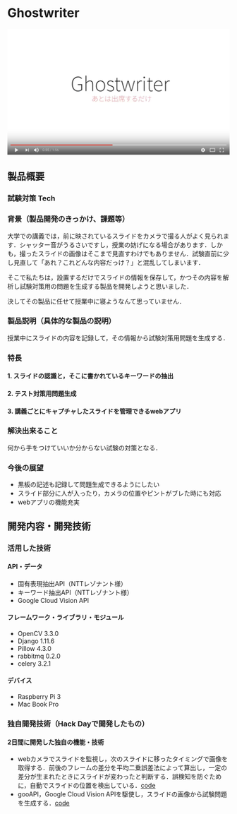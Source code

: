 # Ghostwriter
[![Ghostwriter](./resources/thumbnail.png)](https://www.youtube.com/watch?v=uViALDC-OAw&feature=youtu.be)

## 製品概要
### 試験対策 Tech

### 背景（製品開発のきっかけ、課題等）
大学での講義では，前に映されているスライドをカメラで撮る人がよく見られます．シャッター音がうるさいですし，授業の妨げになる場合があります．しかも，撮ったスライドの画像はそこまで見直すわけでもありません．試験直前に少し見直して「あれ？これどんな内容だっけ？」と混乱してしまいます．

そこで私たちは，設置するだけでスライドの情報を保存して，かつその内容を解析し試験対策用の問題を生成する製品を開発しようと思いました．

決してその製品に任せて授業中に寝ようなんて思っていません．

### 製品説明（具体的な製品の説明）
授業中にスライドの内容を記録して，その情報から試験対策用問題を生成する．

### 特長

#### 1. スライドの認識と，そこに書かれているキーワードの抽出

#### 2. テスト対策用問題生成

#### 3. 講義ごとにキャプチャしたスライドを管理できるwebアプリ

### 解決出来ること
何から手をつけていいか分からない試験の対策となる．

### 今後の展望
- 黒板の記述も記録して問題生成できるようにしたい
- スライド部分に人が入ったり，カメラの位置やピントがブレた時にも対応
- webアプリの機能充実

## 開発内容・開発技術
### 活用した技術
#### API・データ
* 固有表現抽出API（NTTレゾナント様）
* キーワード抽出API（NTTレゾナント様）
* Google Cloud Vision API

#### フレームワーク・ライブラリ・モジュール
* OpenCV 3.3.0
* Django 1.11.6
* Pillow 4.3.0
* rabbitmq 0.2.0
* celery 3.2.1

#### デバイス
* Raspberry Pi 3
* Mac Book Pro

### 独自開発技術（Hack Dayで開発したもの）
#### 2日間に開発した独自の機能・技術
* webカメラでスライドを監視し，次のスライドに移ったタイミングで画像を取得する．前後のフレームの差分を平均二乗誤差法によって算出し，一定の差分が生まれたときにスライドが変わったと判断する．誤検知を防ぐために，自動でスライドの位置を検出している．[code](https://github.com/jphacks/KB_1708/blob/master/webapp/ghostwriter/capture_lib/slidecapture.py)
* gooAPI，Google Cloud Vision APIを駆使し，スライドの画像から試験問題を生成する．[code](https://github.com/jphacks/KB_1708/blob/master/webapp/ghostwriter/capture_lib/generate_questions_from_images.py)
